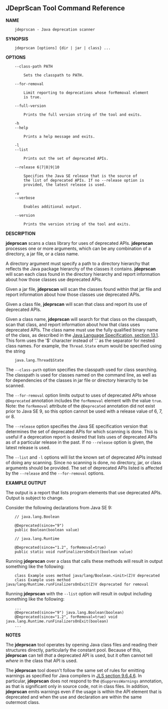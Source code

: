 <!--

Copyright (c) 2016, 2017, Oracle and/or its affiliates. All rights reserved.
DO NOT ALTER OR REMOVE COPYRIGHT NOTICES OR THIS FILE HEADER.

This code is free software; you can redistribute it and/or modify it
under the terms of the GNU General Public License version 2 only, as
published by the Free Software Foundation.  Oracle designates this
particular file as subject to the "Classpath" exception as provided
by Oracle in the LICENSE file that accompanied this code.

This code is distributed in the hope that it will be useful, but WITHOUT
ANY WARRANTY; without even the implied warranty of MERCHANTABILITY or
FITNESS FOR A PARTICULAR PURPOSE.  See the GNU General Public License
version 2 for more details (a copy is included in the LICENSE file that
accompanied this code).

You should have received a copy of the GNU General Public License version
2 along with this work; if not, write to the Free Software Foundation,
Inc., 51 Franklin St, Fifth Floor, Boston, MA 02110-1301 USA.

Please contact Oracle, 500 Oracle Parkway, Redwood Shores, CA 94065 USA
or visit www.oracle.com if you need additional information or have any
questions.

-->


JDeprScan Tool Command Reference
-----

**NAME**

        jdeprscan - Java deprecation scanner

**SYNOPSIS**

        jdeprscan [options] {dir | jar | class} ...

**OPTIONS**

        --class-path PATH

            Sets the classpath to PATH.

        --for-removal

            Limit reporting to deprecations whose forRemoval element
            is true.

        --full-version

            Prints the full version string of the tool and exits.

        -h
        --help

            Prints a help message and exits.

        -l
        --list

            Prints out the set of deprecated APIs.

        --release 6|7|8|9|10

            Specifies the Java SE release that is the source of
            the list of deprecated APIs. If no --release option is
            provided, the latest release is used.

        -v
        --verbose

            Enables additional output.

        --version

            Prints the version string of the tool and exits.

**DESCRIPTION**

**jdeprscan** scans a class library for uses of deprecated APIs.
**jdeprscan** processes one or more arguments, which can be any
combination of a directory, a jar file, or a class name.

A directory argument must specify a path to a directory hierarchy that
reflects the Java package hierarchy of the classes it contains.
**jdeprscan** will scan each class found in the directory hierarchy
and report information about how those classes use deprecated APIs.

Given a jar file, **jdeprscan** will scan the classes found within
that jar file and report information about how those classes use
deprecated APIs.

Given a class file, **jdeprscan** will scan that class and report
its use of deprecated APIs.

Given a class name, **jdeprscan** will search for that class on the
classpath, scan that class, and report information about how that
class uses deprecated APIs. The class name must use the fully
qualified binary name of the class, as described in the
[Java Language Specification, section 13.1][jls131]. This form uses
the '$' character instead of '.' as the separator for nested class names.
For example, the `Thread.State` enum would be specified using the string

        java.lang.Thread$State

The `--class-path` option specifies the classpath used for
class searching. The classpath is used for classes named on the
command line, as well as for dependencies of the classes in jar file
or directory hierarchy to be scanned.

The `--for-removal` option limits output to uses of deprecated APIs
whose `@Deprecated` annotation includes the `forRemoval` element with
the value `true`. Note: the `forRemoval` attribute of the
`@Deprecated` annotation did not exist prior to Java SE 9, so this
option cannot be used with a release value of 6, 7, or 8.

The `--release` option specifies the Java SE specification version
that determines the set of deprecated APIs for which scanning is
done. This is useful if a deprecation report is desired that lists
uses of deprecated APIs as of a particular release in the past. If no
`--release` option is given, the latest release is used.

The `--list` and `-l` options will list the known set of deprecated
APIs instead of doing any scanning. Since no scanning is done,
no directory, jar, or class arguments should be provided. The set
of deprecated APIs listed is affected by the `--release` and the
`--for-removal` options.


**EXAMPLE OUTPUT**

The output is a report that lists program elements that use deprecated
APIs. Output is subject to change.

Consider the following declarations from Java SE 9:

        // java.lang.Boolean

        @Deprecated(since="9")
        public Boolean(boolean value)

        // java.lang.Runtime

        @Deprecated(since="1.2", forRemoval=true)
        public static void runFinalizersOnExit(boolean value)

Running **jdeprscan** over a class that calls these methods will result
in output something like the following:

        class Example uses method java/lang/Boolean.<init>(Z)V deprecated
        class Example uses method java/lang/Runtime.runFinalizersOnExit(Z)V deprecated for removal

Running **jdeprscan** with the `--list` option will result in output
including something like the following:

        ...
        @Deprecated(since="9") java.lang.Boolean(boolean)
        @Deprecated(since="1.2", forRemoval=true) void java.lang.Runtime.runFinalizersOnExit(boolean)
        ...

**NOTES**

The **jdeprscan** tool operates by opening Java class files and
reading their structures directly, particularly the constant
pool. Because of this, **jdeprscan** can tell _that_ a deprecated API
is used, but it often cannot tell _where_ in the class that API is
used.

The **jdeprscan** tool doesn't follow the same set of rules for
emitting warnings as specified for Java compilers in [JLS section
9.6.4.6][jls9646]. In particular, **jdeprscan** does not respond to
the `@SuppressWarnings` annotation, as that is significant only in
source code, not in class files. In addition, **jdeprscan** emits
warnings even if the usage is within the API element that is
deprecated and when the use and declaration are within the same
outermost class.

[jls9646]: http://docs.oracle.com/javase/specs/jls/se8/html/jls-9.html#jls-9.6.4.6

[jls131]: http://docs.oracle.com/javase/specs/jls/se8/html/jls-13.html#jls-13.1
